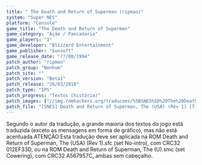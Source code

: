 ```yaml
---
title: " The Death and Return of Superman (ripman)"
system: "Super NES"
platform: "Console"
game_title: "The Death and Return of Superman"
game_category: "Ação / Pancadaria"
game_players: "1"
game_developer: "Blizzard Entertainment"
game_publisher: "Sunsoft"
game_release_date: "??/08/1994"
patch_author: "ripman"
patch_group: "Nenhum"
patch_site: ""
patch_version: "Beta1"
patch_release: "26/03/2018"
patch_type: "IPS"
patch_progress: "Textos (história)"
patch_images: ["//img.romhackers.org/traducoes/%5BSNES%5D%20The%20Death%20and%20Return%20of%20Superman%20-%20ripman%20-%201.png","//img.romhackers.org/traducoes/%5BSNES%5D%20The%20Death%20and%20Return%20of%20Superman%20-%20ripman%20-%202.png","//img.romhackers.org/traducoes/%5BSNES%5D%20The%20Death%20and%20Return%20of%20Superman%20-%20ripman%20-%203.png"]
patch_file: "[SNES] Death and Return of Superman, The (USA) (Rev 1) [T-BR] [T-ripman G-Nenhum] [V-Beta1 A-2018].7z"
---
```

Segundo o autor da tradução, a grande maioria dos textos do jogo está traduzida (exceto as mensagens em forma de gráfico), mas não está acentuada.ATENÇÃO:Esta tradução deve ser aplicada na ROM Death and Return of Superman, The (USA) (Rev 1).sfc (set No-intro), com CRC32 012EF33D, ou na ROM Death and Return of Superman, The (U).smc (set Cowering), com CRC32 A567957C, ambas sem cabeçalho.